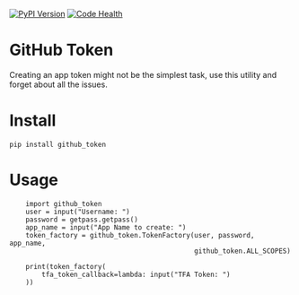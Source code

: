 [![PyPI Version](https://img.shields.io/pypi/v/github_token.svg)](https://pypi.python.org/pypi/github_token/)
[![Code Health](https://landscape.io/github/mariocj89/github-token/master/landscape.svg?style=flat)](https://landscape.io/github/mariocj89/github-token/master)


# GitHub Token
Creating an app token might not be the simplest task, use this utility and forget
about all the issues.

# Install
```pip install github_token```

# Usage
```
    import github_token
    user = input("Username: ")
    password = getpass.getpass()
    app_name = input("App Name to create: ")
    token_factory = github_token.TokenFactory(user, password, app_name,
                                              github_token.ALL_SCOPES)

    print(token_factory(
        tfa_token_callback=lambda: input("TFA Token: ")
    ))
```
